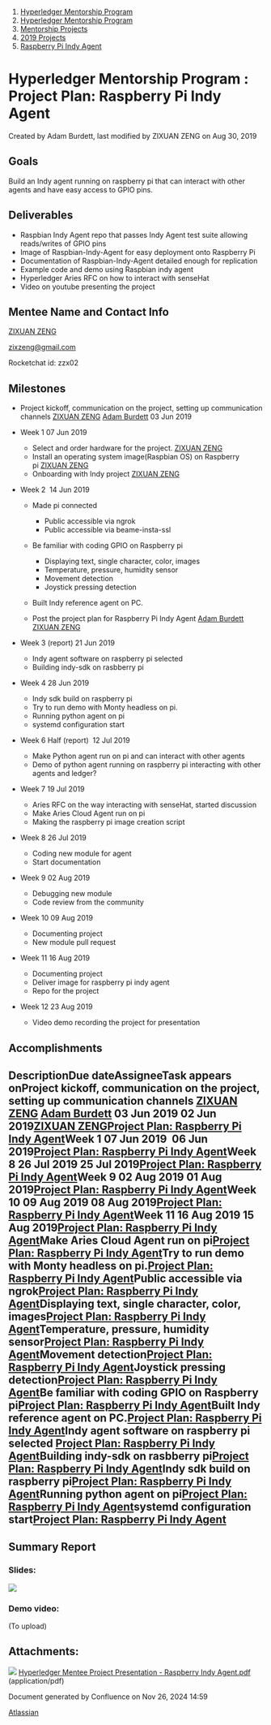 1. [Hyperledger Mentorship Program](index.html)
2. [Hyperledger Mentorship Program](Hyperledger-Mentorship-Program_21954571.html)
3. [Mentorship Projects](Mentorship-Projects_21954604.html)
4. [2019 Projects](2019-Projects_21954613.html)
5. [Raspberry Pi Indy Agent](Raspberry-Pi-Indy-Agent_21954629.html)

# Hyperledger Mentorship Program : Project Plan: Raspberry Pi Indy Agent

Created by Adam Burdett, last modified by ZIXUAN ZENG on Aug 30, 2019

## Goals

Build an Indy agent running on raspberry pi that can interact with other agents and have easy access to GPIO pins. 

## Deliverables

- Raspbian Indy Agent repo that passes Indy Agent test suite allowing reads/writes of GPIO pins
- Image of Raspbian-Indy-Agent for easy deployment onto Raspberry Pi
- Documentation of Raspbian-Indy-Agent detailed enough for replication
- Example code and demo using Raspbian indy agent
- Hyperledger Aries RFC on how to interact with senseHat
- Video on youtube presenting the project

## Mentee Name and Contact Info

[ZIXUAN ZENG](https://lf-hyperledger.atlassian.net/wiki/people/712020:140f1c9a-dd53-4621-81dd-e7699bb4c66e?ref=confluence)

[zixzeng@gmail.com](mailto:zixzeng@gmail.com)

Rocketchat id: zzx02

## Milestones

- Project kickoff, communication on the project, setting up communication channels [ZIXUAN ZENG](https://lf-hyperledger.atlassian.net/wiki/people/712020:140f1c9a-dd53-4621-81dd-e7699bb4c66e?ref=confluence) [Adam Burdett](https://lf-hyperledger.atlassian.net/wiki/people/557058:089ba491-66a4-4ec7-a78b-6be560fa21ca?ref=confluence) 03 Jun 2019
- Week 1 07 Jun 2019 
  
  - Select and order hardware for the project. [ZIXUAN ZENG](https://lf-hyperledger.atlassian.net/wiki/people/712020:140f1c9a-dd53-4621-81dd-e7699bb4c66e?ref=confluence)
  - Install an operating system image(Raspbian OS) on Raspberry pi [ZIXUAN ZENG](https://lf-hyperledger.atlassian.net/wiki/people/712020:140f1c9a-dd53-4621-81dd-e7699bb4c66e?ref=confluence)
  - Onboarding with Indy project [ZIXUAN ZENG](https://lf-hyperledger.atlassian.net/wiki/people/712020:140f1c9a-dd53-4621-81dd-e7699bb4c66e?ref=confluence)
- Week 2  14 Jun 2019 
  
  - Made pi connected
    
    - Public accessible via ngrok
    - Public accessible via beame-insta-ssl
  - Be familiar with coding GPIO on Raspberry pi
    
    - Displaying text, single character, color, images
    - Temperature, pressure, humidity sensor
    - Movement detection
    - Joystick pressing detection
  - Built Indy reference agent on PC.
  - Post the project plan for Raspberry Pi Indy Agent [Adam Burdett](https://lf-hyperledger.atlassian.net/wiki/people/557058:089ba491-66a4-4ec7-a78b-6be560fa21ca?ref=confluence) [ZIXUAN ZENG](https://lf-hyperledger.atlassian.net/wiki/people/712020:140f1c9a-dd53-4621-81dd-e7699bb4c66e?ref=confluence)
- Week 3 (report) 21 Jun 2019 
  
  - Indy agent software on raspberry pi selected
  - Building indy-sdk on rasbberry pi
- Week 4 28 Jun 2019 
  
  - Indy sdk build on raspberry pi
  - Try to run demo with Monty headless on pi.
  - Running python agent on pi
  - systemd configuration start
- Week 6 Half (report)  12 Jul 2019 
  
  - Make Python agent run on pi and can interact with other agents
  - Demo of python agent running on raspberry pi interacting with other agents and ledger?
- Week 7 19 Jul 2019 
  
  - Aries RFC on the way interacting with senseHat, started discussion
  - Make Aries Cloud Agent run on pi
  - Making the raspberry pi image creation script
- Week 8 26 Jul 2019 
  
  - Coding new module for agent
  - Start documentation
- Week 9 02 Aug 2019 
  
  - Debugging new module
  - Code review from the community
- Week 10 09 Aug 2019 
  
  - Documenting project
  - New module pull request
- Week 11 16 Aug 2019 
  
  - Documenting project
  - Deliver image for raspberry pi indy agent
  - Repo for the project
- Week 12 23 Aug 2019 
  
  - Video demo recording the project for presentation

## Accomplishments

## DescriptionDue dateAssigneeTask appears onProject kickoff, communication on the project, setting up communication channels [ZIXUAN ZENG](https://lf-hyperledger.atlassian.net/wiki/people/712020:140f1c9a-dd53-4621-81dd-e7699bb4c66e?ref=confluence) [Adam Burdett](https://lf-hyperledger.atlassian.net/wiki/people/557058:089ba491-66a4-4ec7-a78b-6be560fa21ca?ref=confluence) 03 Jun 2019 02 Jun 2019[ZIXUAN ZENG](/wiki/display/~712020%3A140f1c9a-dd53-4621-81dd-e7699bb4c66e)[Project Plan: Raspberry Pi Indy Agent](/wiki/spaces/INTERN/pages/21955950/Project+Plan+Raspberry+Pi+Indy+Agent?focusedTaskId=47)Week 1 07 Jun 2019  06 Jun 2019[Project Plan: Raspberry Pi Indy Agent](/wiki/spaces/INTERN/pages/21955950/Project+Plan+Raspberry+Pi+Indy+Agent?focusedTaskId=3)Week 8 26 Jul 2019 25 Jul 2019[Project Plan: Raspberry Pi Indy Agent](/wiki/spaces/INTERN/pages/21955950/Project+Plan+Raspberry+Pi+Indy+Agent?focusedTaskId=74)Week 9 02 Aug 2019 01 Aug 2019[Project Plan: Raspberry Pi Indy Agent](/wiki/spaces/INTERN/pages/21955950/Project+Plan+Raspberry+Pi+Indy+Agent?focusedTaskId=77)Week 10 09 Aug 2019 08 Aug 2019[Project Plan: Raspberry Pi Indy Agent](/wiki/spaces/INTERN/pages/21955950/Project+Plan+Raspberry+Pi+Indy+Agent?focusedTaskId=80)Week 11 16 Aug 2019 15 Aug 2019[Project Plan: Raspberry Pi Indy Agent](/wiki/spaces/INTERN/pages/21955950/Project+Plan+Raspberry+Pi+Indy+Agent?focusedTaskId=83)Make Aries Cloud Agent run on pi[Project Plan: Raspberry Pi Indy Agent](/wiki/spaces/INTERN/pages/21955950/Project+Plan+Raspberry+Pi+Indy+Agent?focusedTaskId=92)Try to run demo with Monty headless on pi.[Project Plan: Raspberry Pi Indy Agent](/wiki/spaces/INTERN/pages/21955950/Project+Plan+Raspberry+Pi+Indy+Agent?focusedTaskId=90)Public accessible via ngrok[Project Plan: Raspberry Pi Indy Agent](/wiki/spaces/INTERN/pages/21955950/Project+Plan+Raspberry+Pi+Indy+Agent?focusedTaskId=52)Displaying text, single character, color, images[Project Plan: Raspberry Pi Indy Agent](/wiki/spaces/INTERN/pages/21955950/Project+Plan+Raspberry+Pi+Indy+Agent?focusedTaskId=55)Temperature, pressure, humidity sensor[Project Plan: Raspberry Pi Indy Agent](/wiki/spaces/INTERN/pages/21955950/Project+Plan+Raspberry+Pi+Indy+Agent?focusedTaskId=56)Movement detection[Project Plan: Raspberry Pi Indy Agent](/wiki/spaces/INTERN/pages/21955950/Project+Plan+Raspberry+Pi+Indy+Agent?focusedTaskId=57)Joystick pressing detection[Project Plan: Raspberry Pi Indy Agent](/wiki/spaces/INTERN/pages/21955950/Project+Plan+Raspberry+Pi+Indy+Agent?focusedTaskId=58)Be familiar with coding GPIO on Raspberry pi[Project Plan: Raspberry Pi Indy Agent](/wiki/spaces/INTERN/pages/21955950/Project+Plan+Raspberry+Pi+Indy+Agent?focusedTaskId=54)Built Indy reference agent on PC.[Project Plan: Raspberry Pi Indy Agent](/wiki/spaces/INTERN/pages/21955950/Project+Plan+Raspberry+Pi+Indy+Agent?focusedTaskId=59)Indy agent software on raspberry pi selected [Project Plan: Raspberry Pi Indy Agent](/wiki/spaces/INTERN/pages/21955950/Project+Plan+Raspberry+Pi+Indy+Agent?focusedTaskId=62)Building indy-sdk on rasbberry pi[Project Plan: Raspberry Pi Indy Agent](/wiki/spaces/INTERN/pages/21955950/Project+Plan+Raspberry+Pi+Indy+Agent?focusedTaskId=63)Indy sdk build on raspberry pi[Project Plan: Raspberry Pi Indy Agent](/wiki/spaces/INTERN/pages/21955950/Project+Plan+Raspberry+Pi+Indy+Agent?focusedTaskId=65)Running python agent on pi[Project Plan: Raspberry Pi Indy Agent](/wiki/spaces/INTERN/pages/21955950/Project+Plan+Raspberry+Pi+Indy+Agent?focusedTaskId=66)systemd configuration start[Project Plan: Raspberry Pi Indy Agent](/wiki/spaces/INTERN/pages/21955950/Project+Plan+Raspberry+Pi+Indy+Agent?focusedTaskId=67)

## Summary Report

### Slides:

[![](attachments/thumbnails/21955950/21963041)](attachments/21955950/21963041.pdf)

### Demo video:

(To upload)

## Attachments:

![](images/icons/bullet_blue.gif) [Hyperledger Mentee Project Presentation - Raspberry Indy Agent.pdf](attachments/21955950/21963041.pdf) (application/pdf)

Document generated by Confluence on Nov 26, 2024 14:59

[Atlassian](http://www.atlassian.com/)
